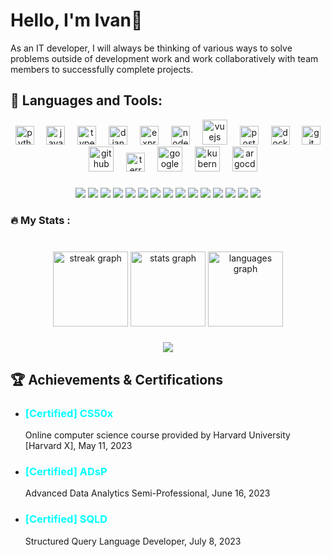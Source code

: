 ###
<!--
<div align="center">
  <img height="150" src="https://camo.githubusercontent.com/62da68eb62b1e5f175f7d1f0191dd89a653d7908feb22d37d4a0ab07365d6791/68747470733a2f2f6d656469612e67697068792e636f6d2f6d656469612f4d3967624264396e6244724f5475314d71782f67697068792e676966"  />
</div>
-->
###

<h1 align="left">Hello, I'm Ivan👋</h1>


<!--
I worked as a software QA operator in the UK for three and a half years. During my work with developers, I realized the need to increase work productivity by introducing automation systems. As a result, I collaborated with developers on a side project to develop a program that automates processes, which led to a 300% increase in productivity.

This experience motivated me to pursue a career as an IT developer. As an IT developer, it is essential to quickly and efficiently find solutions to similar problems. Through this experience, I have developed the ability to identify and solve problems and can find effective solutions when facing similar problems in the future.
-->

As an IT developer, I will always be thinking of various ways to solve problems outside of development work and work collaboratively with team members to successfully complete projects.


###


<!-- Update later
<div align="left">
  <img src="https://img.shields.io/static/v1?message=Gmail&logo=gmail&label=&color=D14836&logoColor=white&labelColor=&style=for-the-badge" height="35" alt="gmail logo"  />
  <img src="https://img.shields.io/static/v1?message=LinkedIn&logo=linkedin&label=&color=0077B5&logoColor=white&labelColor=&style=for-the-badge" height="35" alt="linkedin logo"  />
</div>
-->

###

## 🧰 Languages and Tools:


<div align="center">
  <img src="https://cdn.jsdelivr.net/gh/devicons/devicon/icons/python/python-original.svg" height="30" alt="python logo"  />
  <img width="12" />
  <img src="https://cdn.jsdelivr.net/gh/devicons/devicon/icons/javascript/javascript-original.svg" height="30" alt="javascript logo"  />
  <img width="12" />
  <img src="https://cdn.jsdelivr.net/gh/devicons/devicon/icons/typescript/typescript-original.svg" height="30" alt="typescript logo"  />
  <img width="12" />
  <img src="https://cdn.jsdelivr.net/gh/devicons/devicon/icons/django/django-plain.svg" height="30" alt="django logo"  />
  <img width="12" />
  <img src="https://cdn.jsdelivr.net/gh/devicons/devicon/icons/express/express-original.svg" height="30" alt="express logo"  />
  <img width="12" />
  <img src="https://cdn.jsdelivr.net/gh/devicons/devicon/icons/nodejs/nodejs-original.svg" height="30" alt="nodejs logo"  />
  <img width="12" />
  <img src="https://cdn.jsdelivr.net/gh/devicons/devicon/icons/vuejs/vuejs-original.svg" height="40" alt="vuejs logo"  />
  <img width="12" />
  <img src="https://cdn.jsdelivr.net/gh/devicons/devicon/icons/postgresql/postgresql-original.svg" height="30" alt="postgresql logo"  />
  <img width="12" />
  <img src="https://cdn.jsdelivr.net/gh/devicons/devicon/icons/docker/docker-original.svg" height="30" alt="docker logo"  />
  <img width="12" />
  <img src="https://cdn.jsdelivr.net/gh/devicons/devicon/icons/git/git-original.svg" height="30" alt="git logo"  />
  <img width="12" />
  <img src="https://cdn.jsdelivr.net/gh/devicons/devicon/icons/github/github-original.svg" height="40" alt="github logo"  />
  <img width="12" />
  <img src="https://cdn.jsdelivr.net/gh/devicons/devicon/icons/terraform/terraform-original.svg" height="30" alt="terraform logo"  />
  <img width="12" />
  <img src="https://cdn.jsdelivr.net/gh/devicons/devicon/icons/googlecloud/googlecloud-original.svg" height="40" alt="googlecloud logo"  />
  <img width="12" />
  <img src="https://cdn.jsdelivr.net/gh/devicons/devicon/icons/kubernetes/kubernetes-plain.svg" height="40" alt="kubernetes logo"  />
  <img width="12" />
  <img src="https://cdn.jsdelivr.net/gh/devicons/devicon/icons/argocd/argocd-original.svg" height="40" alt="argocd logo"  />
</div>

###
</div>

###

<!--
  <img src="https://cdn.jsdelivr.net/gh/devicons/devicon/icons/react/react-original.svg" height="30" alt="react logo"  />
  <img width="12" />
  <img src="https://cdn.jsdelivr.net/gh/devicons/devicon/icons/html5/html5-original.svg" height="30" alt="html5 logo"  />
  <img width="12" />
  <img src="https://cdn.jsdelivr.net/gh/devicons/devicon/icons/css3/css3-original.svg" height="30" alt="css3 logo"  />
  <img width="12" /> 
  <img src="https://cdn.jsdelivr.net/gh/devicons/devicon/icons/amazonwebservices/amazonwebservices-original.svg" height="40" alt="amazonwebservices logo"  />
  <div width="12">
-->


  
<div align="left">
  
</div>

###

###

<div align="center">
<img src="https://img.shields.io/badge/Python-3B3B3B?style=round&logo=python&logoColor=3776AB"/> 
<img src="https://img.shields.io/badge/JavaScript-3B3B3B?style=round&logo=javascript&logoColor=F7DF1E"/> 
<img src="https://img.shields.io/badge/TypeScript-3B3B3B?style=round&logo=typescript&logoColor=3178C6"/>
<img src="https://img.shields.io/badge/django-3B3B3B?style=flat-square&logo=django&logoColor=white"/> 
<img src="https://img.shields.io/badge/Express.js-3B3B3B?style=round&logo=express&logoColor=000000"/>
<img src="https://img.shields.io/badge/Node.js-3B3B3B?style=round&logo=nodedotjs&logoColor=339933"/>
<img src="https://img.shields.io/badge/Vue.js-3B3B3B?style=round&logo=vuedotjs&logoColor=4FC08D"/>
<img src="https://img.shields.io/badge/PostgreSQL-3B3B3B?style=round&logo=postgresql&logoColor=4169E1"/> 
<img src="https://img.shields.io/badge/Docker-3B3B3B?style=round&logo=docker&logoColor=2496ED"/>
<img src="https://img.shields.io/badge/Git-3B3B3B?style=round&logo=git&logoColor=F05032"/>
<img src="https://img.shields.io/badge/Github-3B3B3B?style=round&logo=github&logoColor=F05032"/>
<img src="https://img.shields.io/badge/Terraform-3B3B3B?style=round&logo=terraform&logoColor=7B42BC"/>
<img src="https://img.shields.io/badge/GCP-3B3B3B?style=round&logo=googlecloud&logoColor=4285F4"/>
<img src="https://img.shields.io/badge/Kubernetes-3B3B3B?style=round&logo=kubernetes&logoColor=326CE5"/>
<img src="https://img.shields.io/badge/ArgoCD-3B3B3B?style=round&logo=argo&logoColor=EF7B4D"/>


</div>


<!--
<img src="https://img.shields.io/badge/React.js-3B3B3B?style=round&logo=React&logoColor=61DAFB"/>
<img src="https://img.shields.io/badge/C-3B3B3B?style=round&logo=c&logoColor=A8B9CC"/>
<img src="https://img.shields.io/badge/Three.js-3B3B3B?style=round&logo=threedotjs&logoColor=000000"/>
<img src="https://img.shields.io/badge/Flask-3B3B3B?style=round&logo=Flask&logoColor=000000"/>
<img src="https://img.shields.io/badge/MongoDB-3B3B3B?style=round&logo=mongodb&logoColor=47A248"/>
<img src="https://img.shields.io/badge/Sequelize-3B3B3B?style=round&logo=sequelize&logoColor=52B0E7"/>
<img src="https://img.shields.io/badge/MySQL-3B3B3B?style=round&logo=mysql&logoColor=4479A1"/>
<img src="https://img.shields.io/badge/Notion-3B3B3B?style=round&logo=notion&logoColor=000000"/>
<img src="https://img.shields.io/badge/Slack-3B3B3B?style=round&logo=Slack&logoColor=4A154B"/>
<img src="https://img.shields.io/badge/GitHub-3B3B3B?style=round&logo=github&logoColor=181717"/>
<img src="https://img.shields.io/badge/AWS-3B3B3B?style=round&logo=amazonaws&logoColor=F7DF1E"/>
-->




###

<h3 align="left">🔥   My Stats :</h3>

###

<br clear="both">

<div align="center">
  <img src="https://streak-stats.demolab.com?user=IvaninITworld&locale=en&mode=daily&theme=dark&hide_border=false&border_radius=5&order=3" height="120" alt="streak graph"  />
  <img src="https://github-readme-stats.vercel.app/api?username=IvaninITworld&hide_title=false&hide_rank=true&show_icons=true&include_all_commits=true&count_private=true&disable_animations=false&theme=dracula&locale=en&hide_border=false&order=1" height="120" alt="stats graph"  />
  <img src="https://github-readme-stats.vercel.app/api/top-langs?username=IvaninITworld&locale=en&hide_title=false&layout=compact&card_width=320&langs_count=6&theme=dracula&hide_border=false&order=2" height="120" alt="languages graph"  />
</div>

###

<div align="center">
  <img src="https://visitor-badge.laobi.icu/badge?page_id=IvaninITworld.IvaninITworld&"  />
</div>

###

###


## 🏆 Achievements & Certifications

- <h3 style="color:cyan"> [Certified] CS50x</h3> 
  Online computer science course provided by Harvard University [Harvard X], May 11, 2023

- <h3 style="color:cyan"> [Certified] ADsP</h3> 
  Advanced Data Analytics Semi-Professional, June 16, 2023
  
- <h3 style="color:cyan"> [Certified] SQLD</h3> 
  Structured Query Language Developer, July 8, 2023


